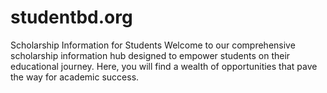 # studentbd.org
Scholarship Information for Students  Welcome to our comprehensive scholarship information hub designed to empower students on their educational journey. Here, you will find a wealth of opportunities that pave the way for academic success. 
